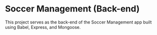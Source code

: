 # Soccer Management (Back-end)

This project serves as the back-end of the Soccer Management app built using Babel, Express, and Mongoose.